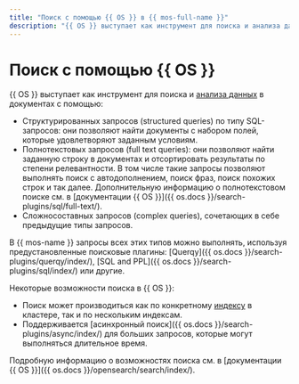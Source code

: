 ```yaml
---
title: "Поиск с помощью {{ OS }} в {{ mos-full-name }}"
description: "{{ OS }} выступает как инструмент для поиска и анализа данных с помощью структурированных, полнотекстовых и сложносоставных запросов." 
---
```


# Поиск с помощью {{ OS }}

{{ OS }} выступает как инструмент для поиска и [анализа данных](../../glossary/data-analytics.md) в документах с помощью:

* Структурированных запросов (structured queries) по типу SQL-запросов: они позволяют найти документы с набором полей, которые удовлетворяют заданным условиям.
* Полнотекстовых запросов (full text queries): они позволяют найти заданную строку в документах и отсортировать результаты по степени релевантности. В том числе такие запросы позволяют выполнять поиск с автодополнением, поиск фраз, поиск похожих строк и так далее. Дополнительную информацию о полнотекстовом поиске см. в [документации {{ OS }}]({{ os.docs }}/search-plugins/sql/full-text/).
* Сложносоставных запросов (complex queries), сочетающих в себе предыдущие типы запросов.

В {{ mos-name }} запросы всех этих типов можно выполнять, используя предустановленные поисковые плагины: [Querqy]({{ os.docs }}/search-plugins/querqy/index/), [SQL and PPL]({{ os.docs }}/search-plugins/sql/index/) или другие.

Некоторые возможности поиска в {{ OS }}:

* Поиск может производиться как по конкретному [индексу](indexing.md) в кластере, так и по нескольким индексам.
* Поддерживается [асинхронный поиск]({{ os.docs }}/search-plugins/async/index/) для больших запросов, которые могут выполняться длительное время.

Подробную информацию о возможностях поиска см. в [документации {{ OS }}]({{ os.docs }}/opensearch/search/index/).
